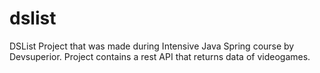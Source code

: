# dslist
DSList Project that was made during Intensive Java Spring course by Devsuperior. Project contains a rest API that returns data of videogames.
